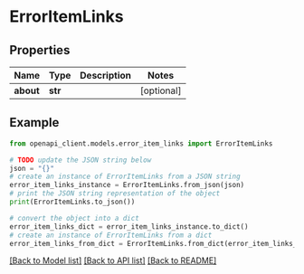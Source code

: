# ErrorItemLinks


## Properties

Name | Type | Description | Notes
------------ | ------------- | ------------- | -------------
**about** | **str** |  | [optional]

## Example

```python
from openapi_client.models.error_item_links import ErrorItemLinks

# TODO update the JSON string below
json = "{}"
# create an instance of ErrorItemLinks from a JSON string
error_item_links_instance = ErrorItemLinks.from_json(json)
# print the JSON string representation of the object
print(ErrorItemLinks.to_json())

# convert the object into a dict
error_item_links_dict = error_item_links_instance.to_dict()
# create an instance of ErrorItemLinks from a dict
error_item_links_from_dict = ErrorItemLinks.from_dict(error_item_links_dict)
```
[[Back to Model list]](../README.md#documentation-for-models) [[Back to API list]](../README.md#documentation-for-api-endpoints) [[Back to README]](../README.md)
